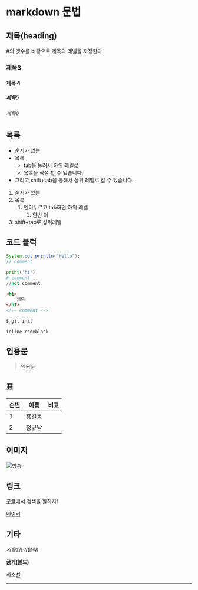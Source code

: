# markdown 문법

## 제목(heading)

#의 갯수를 바탕으로 제목의 레벨을 지정한다.

### 제목3

#### 제목 4

##### 제목5

###### 제목6

## 목록

* 순서가 없는
* 목록
  * tab을 눌러서 하위 레벨로
  * 목록을 작성 할 수 있습니다.
* 그리고,shift+tab을 통해서 상위 레벨로 갈 수 있습니다.

1. 순서가 있는
2. 목록
   1. 엔터누르고 tab하면 하위 레벨
      1. 한번 더
3. shift+tab로 상위레벨

## 코드 블럭

```java
System.out.println("Hello");
// comment
```

``` python
print('hi')
# comment
//not comment
```

```html
<h1>
    제목
</h1>
<!-- comment -->
```

```bash
$ git init
```

`inline codeblock`

## 인용문

>인용문

## 표

| 순번 | 이름   | 비고 |
| ---- | ------ | ---- |
| 1    | 홍길동 |      |
| 2    | 정규남 |      |

## 이미지

![방송](C:\Users\kasus\Desktop\편집\방송.png)

## 링크

[구글](https://google.com)에서 검색을 잘하자!

[네이버](https://naver.com)

## 기타

*기울임(이탤릭)*

**굵게(볼드)**

~~취소선~~

---

